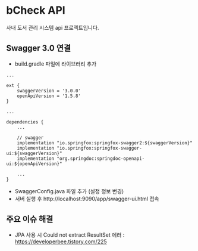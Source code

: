 # bCheck API
사내 도서 관리 시스템 api 프로젝트입니다.

## Swagger 3.0 연결
- build.gradle 파일에 라이브러리 추가
```
...

ext {
    swaggerVersion = '3.0.0'
    openApiVersion = '1.5.8'
}

...

dependencies {
    ...
    
    // swagger
    implementation "io.springfox:springfox-swagger2:${swaggerVersion}"
    implementation "io.springfox:springfox-swagger-ui:${swaggerVersion}"
    implementation "org.springdoc:springdoc-openapi-ui:${openApiVersion}"
    
    ...
}
```
- SwaggerConfig.java 파일 추가 (설정 정보 변경)
- 서버 실행 후 http://localhost:9090/app/swagger-ui.html 접속

## 주요 이슈 해결
- JPA 사용 시 Could not extract ResultSet 에러 : https://developerbee.tistory.com/225